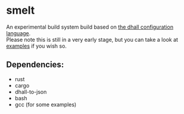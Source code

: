 # smelt
An experimental build system build based on [the dhall configuration language](https://dhall-lang.org/). <br> Please note this is still in a very early stage, but you can take a look at [examples](https://github.com/GandelXIV/smelt/tree/main/examples) if you wish so.
## Dependencies:
- rust
- cargo
- dhall-to-json
- bash
- gcc (for some examples)
